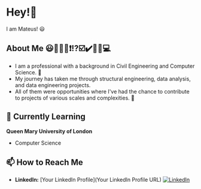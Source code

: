 # Hey!👋

I am Mateus! 😃

## About Me 😃📖📝❌❗⁉️☑️✔️💭💡💻
- I am a professional with a background in Civil Engineering and Computer Science. 📝
- My journey has taken me through structural engineering, data analysis, and data engineering projects. 
- All of them were opportunities where I've had the chance to contribute to projects of various scales and complexities. 💯

## 🌱 Currently Learning
**Queen Mary University of London**
- Computer Science

## 📫 How to Reach Me
- **LinkedIn:** [Your LinkedIn Profile](Your LinkedIn Profile URL)
[![LinkedIn]([images/linkedin-icon.png](https://github.com/mmateus-fc/readme_files/blob/main/linkedin_icon.png))](https://www.linkedin.com/in/mateus-f-c)

<!---
mmateus-fc/mmateus-fc is a ✨ special ✨ repository because its `README.md` (this file) appears on your GitHub profile.
You can click the Preview link to take a look at your changes.
--->
